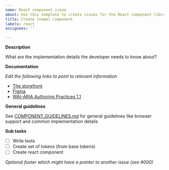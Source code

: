 ```yaml
---
name: React component issue
about: Use this template to create issues for the React component library
title: Create [name] component
labels: react
assignees: ''

---
```


**Description**

What are the implementation details the developer needs to know about?

**Documentation**

_Edit the following links to point to relevant information_

- [The storefront]()
- [Figma]()
- [WAI-ARIA Authoring Practices 1.1](https://www.w3.org/TR/wai-aria-practices-1.1/#)

**General guidelines**

See [COMPONENT_GUIDELINES.md](https://github.com/equinor/design-system/blob/develop/COMPONENT_GUIDELINES.md) for general guidelines like browser support and common implementation details

**Sub tasks**

- [ ] Write tests
- [ ] Create set of tokens (from base tokens)
- [ ] Create react component

_Optional footer which might have a pointer to another issue  (see #000)_
